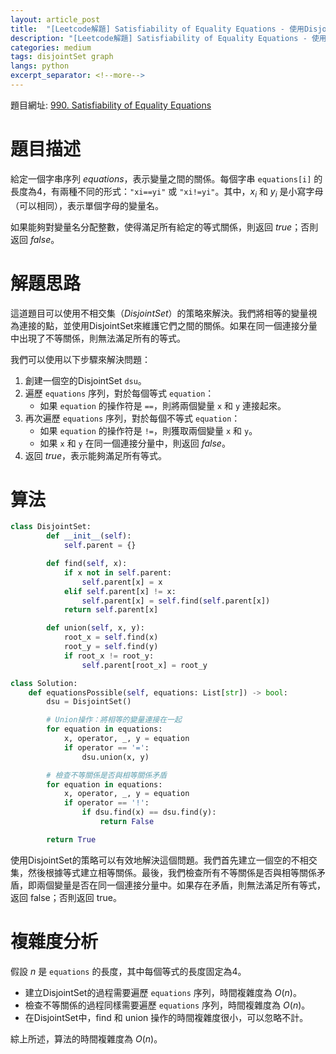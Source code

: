 ```yaml
---
layout: article_post
title:  "[Leetcode解題] Satisfiability of Equality Equations - 使用DisjoinSet算法"
description: "[Leetcode解題] Satisfiability of Equality Equations - 使用DisjoinSet算法"
categories: medium
tags: disjointSet graph
langs: python
excerpt_separator: <!--more-->
---
```


<!--more-->

題目網址: [990. Satisfiability of Equality Equations](https://leetcode.com/problems/satisfiability-of-equality-equations/)

# 題目描述
給定一個字串序列 $equations$，表示變量之間的關係。每個字串 `equations[i]` 的長度為4，有兩種不同的形式：`"xi==yi"` 或 `"xi!=yi"`。其中，$x_i$ 和 $y_i$ 是小寫字母（可以相同），表示單個字母的變量名。

如果能夠對變量名分配整數，使得滿足所有給定的等式關係，則返回 $true$；否則返回 $false$。

# 解題思路
這道題目可以使用不相交集（$DisjointSet$）的策略來解決。我們將相等的變量視為連接的點，並使用DisjointSet來維護它們之間的關係。如果在同一個連接分量中出現了不等關係，則無法滿足所有的等式。

我們可以使用以下步驟來解決問題：

1. 創建一個空的DisjointSet `dsu`。
2. 遍歷 `equations` 序列，對於每個等式 `equation`：
    - 如果 `equation` 的操作符是 `==`，則將兩個變量 `x` 和 `y` 連接起來。
3. 再次遍歷 `equations` 序列，對於每個不等式 `equation`：
    - 如果 `equation` 的操作符是 `!=`，則獲取兩個變量 `x` 和 `y`。
    - 如果 `x` 和 `y` 在同一個連接分量中，則返回 $false$。
4. 返回 $true$，表示能夠滿足所有等式。

# 算法
```python
class DisjointSet:
        def __init__(self):
            self.parent = {}

        def find(self, x):
            if x not in self.parent:
                self.parent[x] = x
            elif self.parent[x] != x:
                self.parent[x] = self.find(self.parent[x])
            return self.parent[x]

        def union(self, x, y):
            root_x = self.find(x)
            root_y = self.find(y)
            if root_x != root_y:
                self.parent[root_x] = root_y

class Solution:
    def equationsPossible(self, equations: List[str]) -> bool:
        dsu = DisjointSet()

        # Union操作：將相等的變量連接在一起
        for equation in equations:
            x, operator, _, y = equation
            if operator == '=':
                dsu.union(x, y)

        # 檢查不等關係是否與相等關係矛盾
        for equation in equations:
            x, operator, _, y = equation
            if operator == '!':
                if dsu.find(x) == dsu.find(y):
                    return False

        return True
```
使用DisjointSet的策略可以有效地解決這個問題。我們首先建立一個空的不相交集，然後根據等式建立相等關係。最後，我們檢查所有不等關係是否與相等關係矛盾，即兩個變量是否在同一個連接分量中。如果存在矛盾，則無法滿足所有等式，返回 false；否則返回 true。

# 複雜度分析
假設 $n$ 是 `equations` 的長度，其中每個等式的長度固定為4。
- 建立DisjointSet的過程需要遍歷 `equations` 序列，時間複雜度為 $O(n)$。
- 檢查不等關係的過程同樣需要遍歷 `equations` 序列，時間複雜度為 $O(n)$。
- 在DisjointSet中，find 和 union 操作的時間複雜度很小，可以忽略不計。

綜上所述，算法的時間複雜度為 $O(n)$。